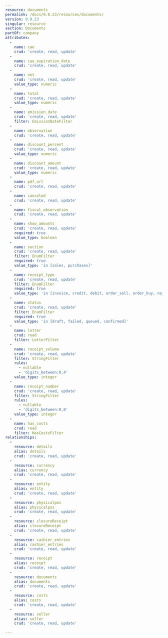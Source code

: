 ```yaml
---
resource: documents
permalink: /docs/0.0.23/resources/documents/
version: 0.0.23
singular: resource
section: Documents
partOf: company
attributes:
  -
    name: cae
    crud: 'create, read, update'
  -
    name: cae_expiration_date
    crud: 'create, read, update'
  -
    name: net
    crud: 'create, read, update'
    value_type: numeric
  -
    name: total
    crud: 'create, read, update'
    value_type: numeric
  -
    name: emission_date
    crud: 'create, read, update'
    filter: EmissionDateFilter
  -
    name: observation
    crud: 'create, read, update'
  -
    name: discount_percent
    crud: 'create, read, update'
    value_type: numeric
  -
    name: discount_amount
    crud: 'create, read, update'
    value_type: numeric
  -
    name: pdf_url
    crud: 'create, read, update'
  -
    name: canceled
    crud: 'create, read, update'
  -
    name: fiscal_observation
    crud: 'create, read, update'
  -
    name: show_amounts
    crud: 'create, read, update'
    required: true
    value_type: boolean
  -
    name: section
    crud: 'create, read, update'
    filter: EnumFilter
    required: true
    value_type: 'in [sales, purchases]'
  -
    name: receipt_type
    crud: 'create, read, update'
    filter: EnumFilter
    required: true
    value_type: 'in [invoice, credit, debit, order_sell, order_buy, no_fiscal, quotation, zeta]'
  -
    name: status
    crud: 'create, read, update'
    filter: EnumFilter
    required: true
    value_type: 'in [draft, failed, queued, confirmed]'
  -
    name: letter
    crud: read
    filter: LetterFilter
  -
    name: receipt_volume
    crud: 'create, read, update'
    filter: StringFilter
    rules:
      - nullable
      - 'digits_between:0,4'
    value_type: integer
  -
    name: receipt_number
    crud: 'create, read, update'
    filter: StringFilter
    rules:
      - nullable
      - 'digits_between:0,8'
    value_type: integer
  -
    name: has_costs
    crud: read
    filter: HasCostsFilter
relationships:
  -
    resource: details
    alias: details
    crud: 'create, read, update'
  -
    resource: currency
    alias: currency
    crud: 'create, read, update'
  -
    resource: entity
    alias: entity
    crud: 'create, read, update'
  -
    resource: physicalpos
    alias: physicalpos
    crud: 'create, read, update'
  -
    resource: closureReceipt
    alias: closureReceipt
    crud: 'create, read, update'
  -
    resource: cashier_entries
    alias: cashier_entries
    crud: 'create, read, update'
  -
    resource: receipt
    alias: receipt
    crud: 'create, read, update'
  -
    resource: documents
    alias: documents
    crud: 'create, read, update'
  -
    resource: costs
    alias: costs
    crud: 'create, read, update'
  -
    resource: seller
    alias: seller
    crud: 'create, read, update'

---
```

